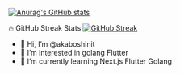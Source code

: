 [![Anurag's GitHub stats](https://github-readme-stats.vercel.app/api?username=akaboshinit&show_icons=true&theme=dark
)](https://github.com/akaboshinit/github-readme-stats)

🔥 GitHub Streak Stats
[![GitHub Streak](http://github-readme-streak-stats.herokuapp.com?user=akaboshinit&theme=dark)](https://git.io/streak-stats)

- 👋 Hi, I’m @akaboshinit
- 👀 I’m interested in golang Flutter
- 🌱 I’m currently learning Next.js Flutter Golang
